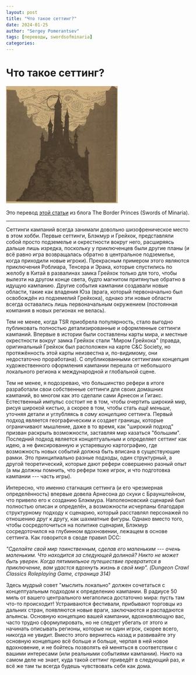 ```yaml
---
layout: post
title: "Что такое сеттинг?"
date: 2024-01-25
author: "Sergey Pomerantsev"
tags: [переводы, swordsofminaria]
categories:
---
```


# Что такое сеттинг?

![](/assets/images/_Blackmoor_from_swordsofminaria.jpg)

Это перевод [этой статьи](http://swordsofminaria.blogspot.com/2012/06/what-is-setting.html) из блога The Border Princes (Swords of Minaria).

---

Сеттинги кампаний всегда занимали довольно шизофреническое место в этом хобби. Первые сеттинги, Блэкмур и Грейхок, представляли собой просто подземелье и окрестности вокруг него, расширяясь дальше лишь изредка, поскольку у приключенцев были другие планы (и всё равно игра возвращалась обратно в центральное подземелье, когда приходили новые игроки). Прекрасным примером этого являются приключения Роблиара, Тенсера и Эрака, которые спустились по желобу в Китай в развалинах замка Грейхок только для того, чтобы вылезти на другом конце света, будто магнитом притянутые обратно в идущую кампанию. Другие события кампании создавали новые области, такие как владения Юза (врага, который первоначально был освобождён из подземелий Грейхока), однако эти новые области всегда оставались лишь первоначальным окружением (постоянная компания в новых регионах не велась).

Тем не менее, когда TSR приобрела популярность, стало выгодно публиковать полностью детализированные и оформленные сеттинги кампаний. Впервые в истории были составлены карты мира, и местные окрестности вокруг замка Грейхок стали "Миром Грейхока" (правда, оригинальный Грейхок был расположен на карте C&C Society, но протяжённость этой карты неизвестна и, по-видимому, они недостаточно проработана). С опубликованными сеттингами концепция художественного оформления кампании перешла от небольшого локального региона к международной и глобальной сцене.

Тем не менее, я подозреваю, что большинство рефери в итоге разработали свои собственные сеттинги для своих домашних кампаний, во многом как это сделали сами Арнесон и Гигакс. Естественный импульс состоит не в том, чтобы очертить широкий мир, рисуя широкой кистью, а скорее в том, чтобы стать *ещё меньше*, уточняя детали и углубляясь в *саму концепцию* сеттинга. Первый подход является географическим и создает границы, которые ограничивают мышление, даже в то время, как "широкий подход" призван раскрыть возможности, заставляя мир казаться "большим". Последний подход является концептуальным и определяет сеттинг как идею, а не фиксированную и устаревшую картографию, где возможность новых событий должна быть вписана в существующие рамки. Это принципиально разные подходы, один структурный, а другой теоретический, которые дают рефери совершенно разный опыт (а мы должны помнить, что рефери тоже игрок, и что подготовка кампании --- часть игры).

Интересно, что именно стагнация сеттинга (и его чрезмерная определённость) впервые довела Арнесона до скуки с Браунштейном, что привело его к созданию Блэкмура. Наполеоновский сценарий был полностью описан и определён, а возможности исчерпаны благодаря структурному подходу к сценарию, который расставлял персонажей по отношению друг к другу, как шахматные фигуры. Однако вместо того, чтобы сосредоточиться на политике сценария, Блэкмур сосредоточился на глубинном вдохновении, лежащем в основе сеттинга. Как говорится в своде правил DCC:

*"Сделайте свой мир таинственным, сделав его маленьким --- очень маленьким. Что находится за следующей долиной? Никто не может быть уверен. Когда пятимильное путешествие превратится в приключение, вам удастся вдохнуть жизнь в свой мир". (Dungeon Crawl Classics Roleplaying Game, страница 314)*

Здесь мудрый совет "мыслить локально" должен сочетаться с концептуальным подходом к определению кампании. В радиусе 50 миль от вашего центрального мегаполиса достаточно мира: пусть там что-то происходит! Устраиваются фестивали, прибывают торговцы из дальних стран, появляются новые враги, заключаются и распадаются альянсы. Основную концепцию вашей кампании, вдохновляющую вас, часто трудно сформулировать, но не следует убегать от этого и начинать описывать регионы, которые ни один игрок, скорее всего, никогда не увидит. Вместо этого вернитесь назад и развивайте эту основную концепцию всё больше и больше, черпая в ней новое вдохновение, и не бойтесь позволять ей меняться в соответствии с вашими интересами (или реальными событиями кампании). Никто на самом деле не знает, куда такой сеттинг приведёт в следующий раз, и всё же там ты всегда будешь чувствовать себя как дома.
